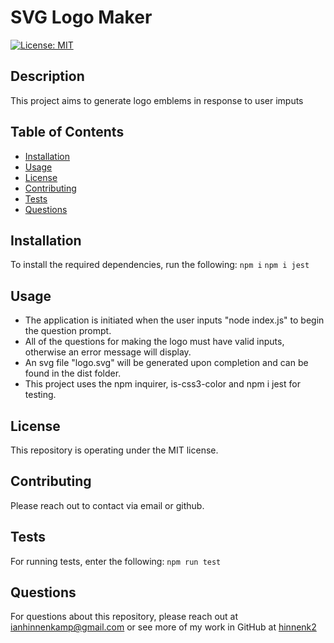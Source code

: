 # SVG Logo Maker
[![License: MIT](https://img.shields.io/badge/License-MIT-yellow.svg)](https://opensource.org/licenses/MIT)

## Description
This project aims to generate logo emblems in response to user imputs

## Table of Contents
* [Installation](#installation)
* [Usage](#usage)
* [License](#license)
* [Contributing](#contributing)
* [Tests](#tests)
* [Questions](#questions)

## Installation
To install the required dependencies, run the following:
`
npm i
`
`
npm i jest
`
## Usage
* The application is initiated when the user inputs "node index.js" to begin the question prompt.
* All of the questions for making the logo must have valid inputs, otherwise an error message will display.
* An svg file "logo.svg" will be generated upon completion and can be found in the dist folder.
* This project uses the npm inquirer, is-css3-color and npm i jest for testing.

## License
This repository is operating under the MIT license.

## Contributing
Please reach out to contact via email or github.

## Tests
For running tests, enter the following:
`
npm run test
`

## Questions
For questions about this repository, please reach out at [ianhinnenkamp@gmail.com](mailto:ianhinnenkamp@gmail.com) or see more of my work in GitHub at [hinnenk2](https://github.com/hinnenk2)
